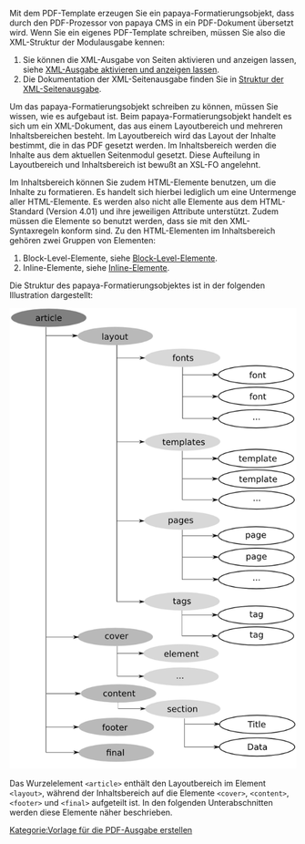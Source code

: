 
Mit dem PDF-Template erzeugen Sie ein papaya-Formatierungsobjekt, dass durch den PDF-Prozessor von papaya CMS in ein PDF-Dokument übersetzt wird. Wenn Sie ein eigenes PDF-Template schreiben, müssen Sie also die XML-Struktur der Modulausgabe kennen:

1.  Sie können die XML-Ausgabe von Seiten aktivieren und anzeigen lassen, siehe [XML-Ausgabe aktivieren und anzeigen lassen](/XML-Ausgabe_aktivieren_und_anzeigen_lassen.md).
2.  Die Dokumentation der XML-Seitenausgabe finden Sie in [Struktur der XML-Seitenausgabe](/Struktur_der_XML-Seitenausgabe.md).

Um das papaya-Formatierungsobjekt schreiben zu können, müssen Sie wissen, wie es aufgebaut ist. Beim papaya-Formatierungsobjekt handelt es sich um ein XML-Dokument, das aus einem Layoutbereich und mehreren Inhaltsbereichen besteht. Im Layoutbereich wird das Layout der Inhalte bestimmt, die in das PDF gesetzt werden. Im Inhaltsbereich werden die Inhalte aus dem aktuellen Seitenmodul gesetzt. Diese Aufteilung in Layoutbereich und Inhaltsbereich ist bewußt an XSL-FO angelehnt.

Im Inhaltsbereich können Sie zudem HTML-Elemente benutzen, um die Inhalte zu formatieren. Es handelt sich hierbei lediglich um eine Untermenge aller HTML-Elemente. Es werden also nicht alle Elemente aus dem HTML-Standard (Version 4.01) und ihre jeweiligen Attribute unterstützt. Zudem müssen die Elemente so benutzt werden, dass sie mit den XML-Syntaxregeln konform sind. Zu den HTML-Elementen im Inhaltsbereich gehören zwei Gruppen von Elementen:

1.  Block-Level-Elemente, siehe [Block-Level-Elemente](/Block-Level-Elemente.md).
2.  Inline-Elemente, siehe [Inline-Elemente](/Inline-Elemente.md).

Die Struktur des papaya-Formatierungsobjektes ist in der folgenden Illustration dargestellt:

![File:papaya-fo-schema.png](images/Papaya-fo-schema.png)

Das Wurzelelement `<article>` enthält den Layoutbereich im Element `<layout>`, während der Inhaltsbereich auf die Elemente `<cover>`, `<content>`, `<footer>` und `<final>` aufgeteilt ist. In den folgenden Unterabschnitten werden diese Elemente näher beschrieben.

[Kategorie:Vorlage für die PDF-Ausgabe erstellen](export_de/Kategorie:Vorlage_für_die_PDF-Ausgabe_erstellen.md)
